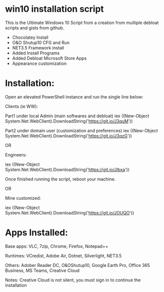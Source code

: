 # win10 installation script
This is the Ultimate Windows 10 Script from a creation from multiple debloat scripts and gists from github.

- Chocolatey Install
- O&O Shutup10 CFG and Run
- NET3.5 Framework install
- Added Install Programs
- Added Debloat Microsoft Store Apps
- Appearance customization

# Installation:
Open an elevated PowerShell instance and run the single line below:

Clients (ie WW):

Part1 under local Admin (main softwares and debloat)
iex ((New-Object System.Net.WebClient).DownloadString('https://git.io/J3quM'))

Part2 under domain user (customization and preferences)
iex ((New-Object System.Net.WebClient).DownloadString('https://git.io/J3qzG'))

OR

Engineers:

iex ((New-Object System.Net.WebClient).DownloadString('https://git.io/JIbxa'))

Once finished running the script, reboot your machine.

OR 

Mine customized:

iex ((New-Object System.Net.WebClient).DownloadString('https://git.io/JOUQO'))

# Apps Installed:

Base apps: VLC, 7zip, Chrome, Firefox, Notepad++

Runtimes: VCredist, Adobe Air, Dotnet, Silverlight, NET3.5

Others: Adober Reader DC, O&OShutup10, Google Earth Pro, Office 365 Business, MS Teams, Creative Cloud

Notes: Creative Cloud is not silent, you must sign in to continue the installation
